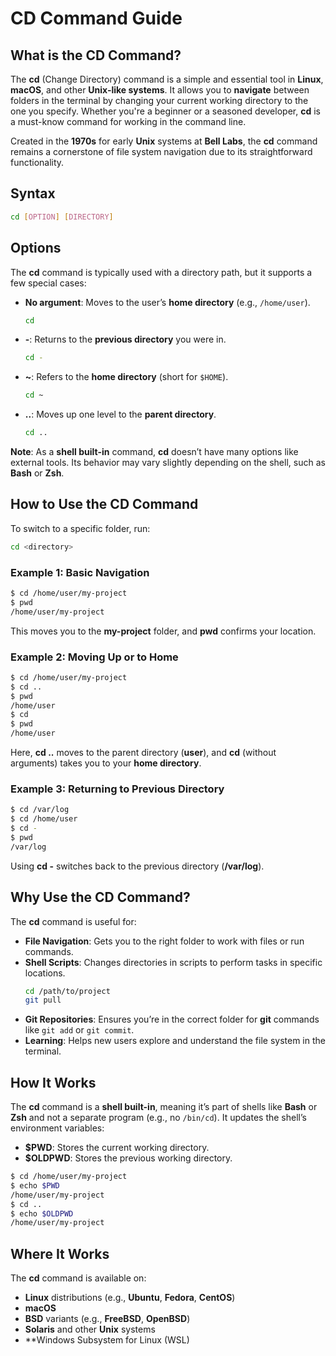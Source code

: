 # CD Command Guide

## What is the CD Command?

The **cd** (Change Directory) command is a simple and essential tool in **Linux**, **macOS**, and other **Unix-like systems**. It allows you to **navigate** between folders in the terminal by changing your current working directory to the one you specify. Whether you're a beginner or a seasoned developer, **cd** is a must-know command for working in the command line.

Created in the **1970s** for early **Unix** systems at **Bell Labs**, the **cd** command remains a cornerstone of file system navigation due to its straightforward functionality.

## Syntax

```bash
cd [OPTION] [DIRECTORY]
```

## Options

The **cd** command is typically used with a directory path, but it supports a few special cases:

- **No argument**: Moves to the user’s **home directory** (e.g., `/home/user`).
  ```bash
  cd
  ```
- **-**: Returns to the **previous directory** you were in.
  ```bash
  cd -
  ```
- **~**: Refers to the **home directory** (short for `$HOME`).
  ```bash
  cd ~
  ```
- **..**: Moves up one level to the **parent directory**.
  ```bash
  cd ..
  ```

**Note**: As a **shell built-in** command, **cd** doesn’t have many options like external tools. Its behavior may vary slightly depending on the shell, such as **Bash** or **Zsh**.

## How to Use the CD Command

To switch to a specific folder, run:

```bash
cd <directory>
```

### Example 1: Basic Navigation

```bash
$ cd /home/user/my-project
$ pwd
/home/user/my-project
```

This moves you to the **my-project** folder, and **pwd** confirms your location.

### Example 2: Moving Up or to Home

```bash
$ cd /home/user/my-project
$ cd ..
$ pwd
/home/user
$ cd
$ pwd
/home/user
```

Here, **cd ..** moves to the parent directory (**user**), and **cd** (without arguments) takes you to your **home directory**.

### Example 3: Returning to Previous Directory

```bash
$ cd /var/log
$ cd /home/user
$ cd -
$ pwd
/var/log
```

Using **cd -** switches back to the previous directory (**/var/log**).

## Why Use the CD Command?

The **cd** command is useful for:

- **File Navigation**: Gets you to the right folder to work with files or run commands.
- **Shell Scripts**: Changes directories in scripts to perform tasks in specific locations.
  ```bash
  cd /path/to/project
  git pull
  ```
- **Git Repositories**: Ensures you’re in the correct folder for **git** commands like `git add` or `git commit`.
- **Learning**: Helps new users explore and understand the file system in the terminal.

## How It Works

The **cd** command is a **shell built-in**, meaning it’s part of shells like **Bash** or **Zsh** and not a separate program (e.g., no `/bin/cd`). It updates the shell’s environment variables:

- **$PWD**: Stores the current working directory.
- **$OLDPWD**: Stores the previous working directory.

```bash
$ cd /home/user/my-project
$ echo $PWD
/home/user/my-project
$ cd ..
$ echo $OLDPWD
/home/user/my-project
```

## Where It Works

The **cd** command is available on:

- **Linux** distributions (e.g., **Ubuntu**, **Fedora**, **CentOS**)
- **macOS**
- **BSD** variants (e.g., **FreeBSD**, **OpenBSD**)
- **Solaris** and other **Unix** systems
- **Windows Subsystem for Linux (WSL)